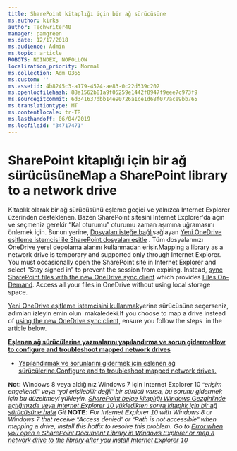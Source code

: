 ```yaml
---
title: SharePoint kitaplığı için bir ağ sürücüsüne
ms.author: kirks
author: Techwriter40
manager: pamgreen
ms.date: 12/17/2018
ms.audience: Admin
ms.topic: article
ROBOTS: NOINDEX, NOFOLLOW
localization_priority: Normal
ms.collection: Adm_O365
ms.custom: ''
ms.assetid: 4b8245c3-a179-4524-ae83-0c22d539c202
ms.openlocfilehash: 88a1562b81a9f05259e1442f8947f9eee7c973f9
ms.sourcegitcommit: 6d341637dbb14e90726a1ce1d68f077ace9bb765
ms.translationtype: MT
ms.contentlocale: tr-TR
ms.lasthandoff: 06/04/2019
ms.locfileid: "34717471"
---
```

# <a name="map-a-sharepoint-library-to-a-network-drive"></a><span data-ttu-id="d6810-102">SharePoint kitaplığı için bir ağ sürücüsüne</span><span class="sxs-lookup"><span data-stu-id="d6810-102">Map a SharePoint library to a network drive</span></span>

<p><span data-ttu-id="d6810-103"><span style="mso-bidi-font-family: Calibri; mso-bidi-theme-font: minor-latin;">Kitaplık olarak bir ağ sürücüsünü eşleme geçici ve yalnızca Internet Explorer üzerinden desteklenen. Bazen SharePoint sitesini Internet Explorer'da açın ve seçmeniz gerekir &ldquo;Kal oturumu&rdquo; oturumu zaman aşımına uğramasını önlemek için. Bunun yerine, <a href="https://support.office.com/en-us/article/learn-about-onedrive-files-on-demand-0e6860d3-d9f3-4971-b321-7092438fb38e">Dosyaları isteğe bağlı</a>sağlayan <a href="https://support.office.com/en-us/article/sync-sharepoint-files-with-the-new-onedrive-sync-client-6de9ede8-5b6e-4503-80b2-6190f3354a88">Yeni OneDrive eşitleme istemcisi ile SharePoint dosyaları eşitle</a> . Tüm dosyalarınızı OneDrive yerel depolama alanını kullanmadan erişir.</span></span><span class="sxs-lookup"><span data-stu-id="d6810-103"><span style="mso-bidi-font-family: Calibri; mso-bidi-theme-font: minor-latin;">Mapping a library as a network drive is temporary and supported only through Internet Explorer. You must occasionally open the SharePoint site in Internet Explorer and select &ldquo;Stay signed in&rdquo; to prevent the session from expiring. Instead, <a href="https://support.office.com/en-us/article/sync-sharepoint-files-with-the-new-onedrive-sync-client-6de9ede8-5b6e-4503-80b2-6190f3354a88">sync SharePoint files with the new OneDrive sync client</a> which provides <a href="https://support.office.com/en-us/article/learn-about-onedrive-files-on-demand-0e6860d3-d9f3-4971-b321-7092438fb38e">Files On-Demand</a>. Access all your files in OneDrive without using local storage space.</span></span></span></p> <p><span data-ttu-id="d6810-104"><span style="mso-bidi-font-family: Calibri; mso-bidi-theme-font: minor-latin;"><a href="https://support.office.com/en-us/article/sync-sharepoint-files-with-the-new-onedrive-sync-client-6de9ede8-5b6e-4503-80b2-6190f3354a88">Yeni OneDrive eşitleme istemcisini kullanmak</a>yerine sürücüsüne seçerseniz, adımları izleyin emin olun <span style="mso-spacerun: yes;">&nbsp;</span>makaledeki.</span></span><span class="sxs-lookup"><span data-stu-id="d6810-104"><span style="mso-bidi-font-family: Calibri; mso-bidi-theme-font: minor-latin;">If you choose to map a drive instead of <a href="https://support.office.com/en-us/article/sync-sharepoint-files-with-the-new-onedrive-sync-client-6de9ede8-5b6e-4503-80b2-6190f3354a88">using the new OneDrive sync client</a>, ensure you follow the steps <span style="mso-spacerun: yes;">&nbsp;</span>in the article below.</span></span></span></p> <p><span data-ttu-id="d6810-105"><strong style="mso-bidi-font-weight: normal;"><u>Eşlenen ağ sürücülerine yazmalarını yapılandırma ve sorun giderme</u></strong></span><span class="sxs-lookup"><span data-stu-id="d6810-105"><strong style="mso-bidi-font-weight: normal;"><u>How to configure and troubleshoot mapped network drives</u></strong></span></span></p> <ul> <li><span data-ttu-id="d6810-106"><span style="mso-bidi-font-family: Calibri; mso-bidi-theme-font: minor-latin;"><a href="https://support.office.com/en-us/article/troubleshoot-mapped-network-drives-that-connect-to-sharepoint-online-ef399c67-4578-4c3a-adbe-0b489084eabe?ui=en-US&amp;rs=en-US&amp;ad=US">Yapılandırmak ve sorunlarını gidermek için eşlenen ağ sürücülerine.</a></span></span><span class="sxs-lookup"><span data-stu-id="d6810-106"><span style="mso-bidi-font-family: Calibri; mso-bidi-theme-font: minor-latin;"><a href="https://support.office.com/en-us/article/troubleshoot-mapped-network-drives-that-connect-to-sharepoint-online-ef399c67-4578-4c3a-adbe-0b489084eabe?ui=en-US&amp;rs=en-US&amp;ad=US">Configure and to troubleshoot mapped network drives.</a> </span></span></span></li> </ul> <p><span data-ttu-id="d6810-107"><strong><span style="font-size: 11.0pt; line-height: 107%; font-family: 'Calibri',sans-serif; mso-ascii-theme-font: minor-latin; mso-fareast-font-family: Calibri; mso-fareast-theme-font: minor-latin; mso-hansi-theme-font: minor-latin; mso-bidi-theme-font: minor-latin; mso-ansi-language: EN-US; mso-fareast-language: EN-US; mso-bidi-language: AR-SA;">Not:</span></strong> Windows 8 veya aldığınız Windows 7 için Internet Explorer 10 <em style="mso-bidi-font-style: normal;"> <span style="font-size: 11.0pt; line-height: 107%; font-family: 'Calibri',sans-serif; mso-ascii-theme-font: minor-latin; mso-fareast-font-family: Calibri; mso-fareast-theme-font: minor-latin; mso-hansi-theme-font: minor-latin; mso-bidi-theme-font: minor-latin; mso-ansi-language: EN-US; mso-fareast-language: EN-US; mso-bidi-language: AR-SA;"> &ldquo;erişim engellendi&rdquo; veya &ldquo;yol erişilebilir değil&rdquo; bir sürücü varsa, bu sorunu gidermek için bu düzeltmeyi yükleyin. <a href="https://support.microsoft.com/en-us/help/2846960" target="_blank" rel="noopener">SharePoint belge kitaplığı Windows Gezgini'nde açtığınızda veya Internet Explorer 10 yükledikten sonra kitaplık için bir ağ sürücüsüne hata</a> Git </span></em><u></u></span><span class="sxs-lookup"><span data-stu-id="d6810-107"><strong><span style="font-size: 11.0pt; line-height: 107%; font-family: 'Calibri',sans-serif; mso-ascii-theme-font: minor-latin; mso-fareast-font-family: Calibri; mso-fareast-theme-font: minor-latin; mso-hansi-theme-font: minor-latin; mso-bidi-theme-font: minor-latin; mso-ansi-language: EN-US; mso-fareast-language: EN-US; mso-bidi-language: AR-SA;">NOTE:</span></strong><span style="font-size: 11.0pt; line-height: 107%; font-family: 'Calibri',sans-serif; mso-ascii-theme-font: minor-latin; mso-fareast-font-family: Calibri; mso-fareast-theme-font: minor-latin; mso-hansi-theme-font: minor-latin; mso-bidi-theme-font: minor-latin; mso-ansi-language: EN-US; mso-fareast-language: EN-US; mso-bidi-language: AR-SA;"> <em style="mso-bidi-font-style: normal;">For Internet Explorer 10 with Windows 8 or Windows 7 that receive &ldquo;Access denied&rdquo; or &ldquo;Path is not accessible&rdquo; when mapping a drive, install this hotfix to resolve this problem. Go to <a href="https://support.microsoft.com/en-us/help/2846960" target="_blank" rel="noopener">Error when you open a SharePoint Document Library in Windows Explorer or map a network drive to the library after you install Internet Explorer 10</a></em></span><u></u></span></span></p>

